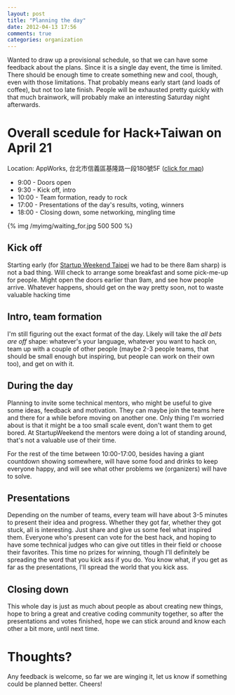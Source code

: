 ```yaml
---
layout: post
title: "Planning the day"
date: 2012-04-13 17:56
comments: true
categories: organization
---
```


Wanted to draw up a provisional schedule, so that we can have some feedback about the plans. Since it is a single day event, the time is limited. There should be enough time to create something new and cool, though, even with those limitations. That probably means early start (and loads of coffee), but not too late finish. People will be exhausted pretty quickly with that much brainwork, will probably make an interesting Saturday night afterwards.

# Overall scedule for Hack+Taiwan on April 21

Location: AppWorks, 台北市信義區基隆路一段180號5F ([click for map](http://maps.google.com/maps/place?cid=1815435503043542231))

* 9:00 - Doors open
* 9:30 - Kick off, intro
* 10:00 - Team formation, ready to rock
* 17:00 - Presentations of the day's results, voting, winners
* 18:00 - Closing down, some networking, mingling time

{% img /myimg/waiting_for.jpg 500 500 %}

## Kick off

Starting early (for [Startup Weekend Taipei](http://taipei.startupweekend.org) we had to be there 8am sharp) is not a bad thing. Will check to arrange some breakfast and some pick-me-up for people. Might open the doors earlier than 9am, and see how people arrive. Whatever happens, should get on the way pretty soon, not to waste valuable hacking time

## Intro, team formation

I'm still figuring out the exact format of the day. Likely will take the *all bets are off* shape: whatever's your language, whatever you want to hack on, team up with a couple of other people (maybe 2-3 people teams, that should be small enough but inspiring, but people can work on their own too), and get on with it.

## During the day

Planning to invite some technical mentors, who might be useful to give some ideas, feedback and motivation. They can maybe join the teams here and there for a while before moving on another one. Only thing I'm worried about is that it might be a too small scale event, don't want them to get bored. At StartupWeekend the mentors were doing a lot of standing around, that's not a valuable use of their time.

For the rest of the time between 10:00-17:00, besides having a giant countdown showing somewhere, will have some food and drinks to keep everyone happy, and will see what other problems we (organizers) will have to solve.

## Presentations

Depending on the number of teams, every team will have about 3-5 minutes to present their idea and progress. Whether they got far, whether they got stuck, all is interesting. Just share and give us some feel what inspired them. Everyone who's present can vote for the best hack, and hoping to have some technical judges who can give out titles in their field or choose their favorites. This time no prizes for winning, though I'll definitely be spreading the word that you kick ass if you do. You know what, if you get as far as the presentations, I'll spread the world that you kick ass.

## Closing down

This whole day is just as much about people as about creating new things, hope to bring a great and creative coding community together, so after the presentations and votes finished, hope we can stick around and know each other a bit more, until next time.


# Thoughts?

Any feedback is welcome, so far we are winging it, let us know if something could be planned better. Cheers!